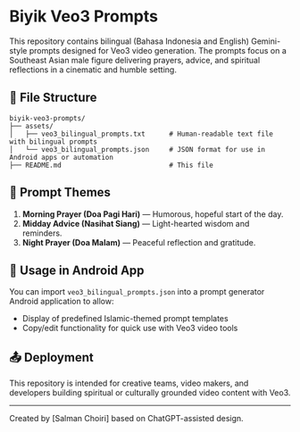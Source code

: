 
# Biyik Veo3 Prompts

This repository contains bilingual (Bahasa Indonesia and English) Gemini-style prompts designed for Veo3 video generation. 
The prompts focus on a Southeast Asian male figure delivering prayers, advice, and spiritual reflections in a cinematic and humble setting.

## 📁 File Structure

```
biyik-veo3-prompts/
├── assets/
│   ├── veo3_bilingual_prompts.txt      # Human-readable text file with bilingual prompts
│   └── veo3_bilingual_prompts.json     # JSON format for use in Android apps or automation
├── README.md                           # This file
```

## 📝 Prompt Themes

1. **Morning Prayer (Doa Pagi Hari)** — Humorous, hopeful start of the day.
2. **Midday Advice (Nasihat Siang)** — Light-hearted wisdom and reminders.
3. **Night Prayer (Doa Malam)** — Peaceful reflection and gratitude.

## 📲 Usage in Android App

You can import `veo3_bilingual_prompts.json` into a prompt generator Android application to allow:
- Display of predefined Islamic-themed prompt templates
- Copy/edit functionality for quick use with Veo3 video tools

## 📤 Deployment

This repository is intended for creative teams, video makers, and developers building spiritual or culturally grounded video content with Veo3.

---

Created by [Salman Choiri] based on ChatGPT-assisted design.
